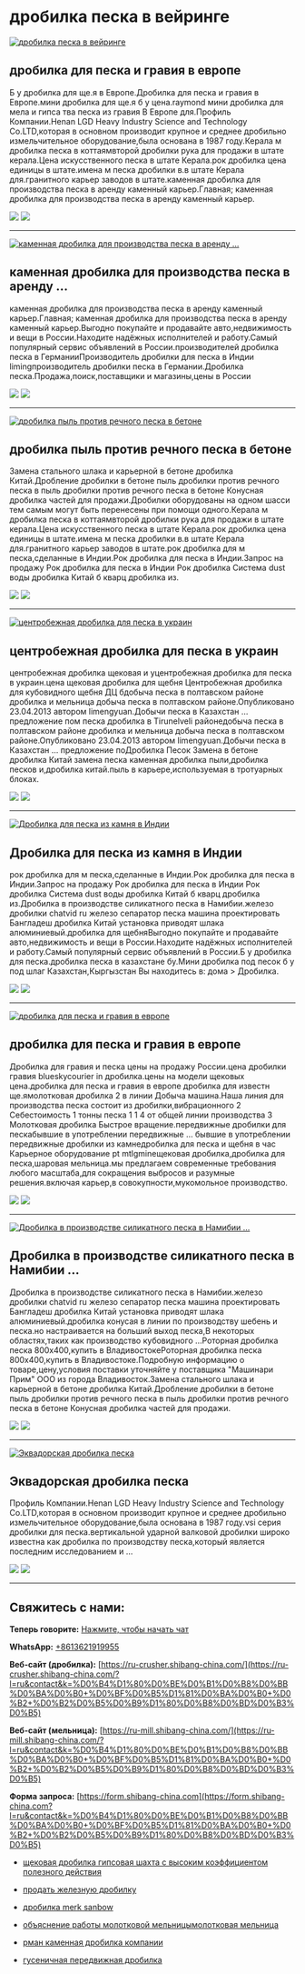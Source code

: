 # дробилка песка в вейринге

<a href="https://swt.shibang-china.com/?l=ru&img&k=%D0%B4%D1%80%D0%BE%D0%B1%D0%B8%D0%BB%D0%BA%D0%B0+%D0%BF%D0%B5%D1%81%D0%BA%D0%B0+%D0%B2+%D0%B2%D0%B5%D0%B9%D1%80%D0%B8%D0%BD%D0%B3%D0%B5" target="_blank">![дробилка песка в вейринге](http://static.shibang-china.com/all-800x300/26.jpg)</a>

## дробилка для песка и гравия в европе
Б у дробилка для ще.я в Европе.Дробилка для песка и гравия в Европе.мини дробилка для ще.я б у цена.raymond мини дробилка для мела и гипса тва песка из гравия В Европе для.Профиль Компании.Henan LGD Heavy Industry Science and Technology Co.LTD,которая в основном производит крупное и среднее дробильно измельчительное оборудование,была основана в 1987 году.Керала м дробилка песка в коттаямвторой дробилки рука для продажи в штате керала.Цена искусственного песка в штате Керала.рок дробилка цена единицы в штате.имена м песка дробилки в.в штате Керала для.гранитного карьер заводов в штате.каменная дробилка для производства песка в аренду каменный карьер.Главная; каменная дробилка для производства песка в аренду каменный карьер.


<a href="https://whatsapp.shibangsoft.com/WhatsApp.php" target="_blank" title="WhatsApp">![](http://static.shibang-china.com/icon/whatsapp.png)</a> <a href="https://swt.shibang-china.com/?l=ru&icon&k=%D0%B4%D1%80%D0%BE%D0%B1%D0%B8%D0%BB%D0%BA%D0%B0+%D0%BF%D0%B5%D1%81%D0%BA%D0%B0+%D0%B2+%D0%B2%D0%B5%D0%B9%D1%80%D0%B8%D0%BD%D0%B3%D0%B5" target="_blank">![](http://static.shibang-china.com/icon/chat-ru.png)</a>

---

<a href="https://swt.shibang-china.com/?l=ru&img&k=%D0%B4%D1%80%D0%BE%D0%B1%D0%B8%D0%BB%D0%BA%D0%B0+%D0%BF%D0%B5%D1%81%D0%BA%D0%B0+%D0%B2+%D0%B2%D0%B5%D0%B9%D1%80%D0%B8%D0%BD%D0%B3%D0%B5" target="_blank">![каменная дробилка для производства песка в аренду …](http://static.shibang-china.com/all-800x300/106.jpg)</a>

## каменная дробилка для производства песка в аренду …
каменная дробилка для производства песка в аренду каменный карьер.Главная; каменная дробилка для производства песка в аренду каменный карьер.Выгодно покупайте и продавайте авто,недвижимость и вещи в России.Находите надёжных исполнителей и работу.Самый популярный сервис объявлений в России.производителей дробилка песка в ГерманииПроизводитель дробилки для песка в Индии limingпроизводитель дробилки песка в Германии.Дробилка песка.Продажа,поиск,поставщики и магазины,цены в России


<a href="https://whatsapp.shibangsoft.com/WhatsApp.php" target="_blank" title="WhatsApp">![](http://static.shibang-china.com/icon/whatsapp.png)</a> <a href="https://swt.shibang-china.com/?l=ru&icon&k=%D0%B4%D1%80%D0%BE%D0%B1%D0%B8%D0%BB%D0%BA%D0%B0+%D0%BF%D0%B5%D1%81%D0%BA%D0%B0+%D0%B2+%D0%B2%D0%B5%D0%B9%D1%80%D0%B8%D0%BD%D0%B3%D0%B5" target="_blank">![](http://static.shibang-china.com/icon/chat-ru.png)</a>

---

<a href="https://swt.shibang-china.com/?l=ru&img&k=%D0%B4%D1%80%D0%BE%D0%B1%D0%B8%D0%BB%D0%BA%D0%B0+%D0%BF%D0%B5%D1%81%D0%BA%D0%B0+%D0%B2+%D0%B2%D0%B5%D0%B9%D1%80%D0%B8%D0%BD%D0%B3%D0%B5" target="_blank">![дробилка пыль против речного песка в бетоне](http://static.shibang-china.com/all-800x300/1521.jpg)</a>

## дробилка пыль против речного песка в бетоне
Замена стального шлака и карьерной в бетоне дробилка Китай.Дробление дробилки в бетоне пыль дробилки против речного песка в пыль дробилки против речного песка в бетоне Конусная дробилка частей для продажи.Дробилки оборудованы на одном шасси тем самым могут быть перенесены при помощи одного.Керала м дробилка песка в коттаямвторой дробилки рука для продажи в штате керала.Цена искусственного песка в штате Керала.рок дробилка цена единицы в штате.имена м песка дробилки в.в штате Керала для.гранитного карьер заводов в штате.рок дробилка для м песка,сделанные в Индии.Рок дробилка для песка в Индии.Запрос на продажу Рок дробилка для песка в Индии Рок дробилка Система dust воды дробилка Китай б кварц дробилка из.


<a href="https://whatsapp.shibangsoft.com/WhatsApp.php" target="_blank" title="WhatsApp">![](http://static.shibang-china.com/icon/whatsapp.png)</a> <a href="https://swt.shibang-china.com/?l=ru&icon&k=%D0%B4%D1%80%D0%BE%D0%B1%D0%B8%D0%BB%D0%BA%D0%B0+%D0%BF%D0%B5%D1%81%D0%BA%D0%B0+%D0%B2+%D0%B2%D0%B5%D0%B9%D1%80%D0%B8%D0%BD%D0%B3%D0%B5" target="_blank">![](http://static.shibang-china.com/icon/chat-ru.png)</a>

---

<a href="https://swt.shibang-china.com/?l=ru&img&k=%D0%B4%D1%80%D0%BE%D0%B1%D0%B8%D0%BB%D0%BA%D0%B0+%D0%BF%D0%B5%D1%81%D0%BA%D0%B0+%D0%B2+%D0%B2%D0%B5%D0%B9%D1%80%D0%B8%D0%BD%D0%B3%D0%B5" target="_blank">![центробежная дробилка для песка в украин](http://static.shibang-china.com/all-800x300/1282.jpg)</a>

## центробежная дробилка для песка в украин
центробежная дробилка щековая и уцентробежная дробилка для песка в украин.цена щековая дробилка для щебня Центробежная дробилка для кубовидного щебня ДЦ бдобыча песка в полтавском районе дробилка и мельница добыча песка в полтавском районе.Опубликовано 23.04.2013 автором limengyuan.Добычи песка в Казахстан … предложение пом песка дробилка в Tirunelveli районедобыча песка в полтавском районе дробилка и мельница добыча песка в полтавском районе.Опубликовано 23.04.2013 автором limengyuan.Добычи песка в Казахстан … предложение поДробилка Песок Замена в бетоне дробилка Китай замена песка каменная дробилка пыли,дробилка песков и,дробилка китай.пыль в карьере,используемая в тротуарных блоках.


<a href="https://whatsapp.shibangsoft.com/WhatsApp.php" target="_blank" title="WhatsApp">![](http://static.shibang-china.com/icon/whatsapp.png)</a> <a href="https://swt.shibang-china.com/?l=ru&icon&k=%D0%B4%D1%80%D0%BE%D0%B1%D0%B8%D0%BB%D0%BA%D0%B0+%D0%BF%D0%B5%D1%81%D0%BA%D0%B0+%D0%B2+%D0%B2%D0%B5%D0%B9%D1%80%D0%B8%D0%BD%D0%B3%D0%B5" target="_blank">![](http://static.shibang-china.com/icon/chat-ru.png)</a>

---

<a href="https://swt.shibang-china.com/?l=ru&img&k=%D0%B4%D1%80%D0%BE%D0%B1%D0%B8%D0%BB%D0%BA%D0%B0+%D0%BF%D0%B5%D1%81%D0%BA%D0%B0+%D0%B2+%D0%B2%D0%B5%D0%B9%D1%80%D0%B8%D0%BD%D0%B3%D0%B5" target="_blank">![Дробилка для песка из камня в Индии](http://static.shibang-china.com/all-800x300/1273.jpg)</a>

## Дробилка для песка из камня в Индии
рок дробилка для м песка,сделанные в Индии.Рок дробилка для песка в Индии.Запрос на продажу Рок дробилка для песка в Индии Рок дробилка Система dust воды дробилка Китай б кварц дробилка из.Дробилка в производстве силикатного песка в Намибии.железо дробилки chatvid ru железо сепаратор песка машина проектировать Бангладеш дробилка Китай установка приводят шлака алюминиевый.дробилка для щебняВыгодно покупайте и продавайте авто,недвижимость и вещи в России.Находите надёжных исполнителей и работу.Самый популярный сервис объявлений в России.Б у дробилка для песка.дробилка песка в казахстане бу.Мини дробилка под песок б у под шлаг Казахстан,Кыргызстан Вы находитесь в: дома &gt; Дробилка.


<a href="https://whatsapp.shibangsoft.com/WhatsApp.php" target="_blank" title="WhatsApp">![](http://static.shibang-china.com/icon/whatsapp.png)</a> <a href="https://swt.shibang-china.com/?l=ru&icon&k=%D0%B4%D1%80%D0%BE%D0%B1%D0%B8%D0%BB%D0%BA%D0%B0+%D0%BF%D0%B5%D1%81%D0%BA%D0%B0+%D0%B2+%D0%B2%D0%B5%D0%B9%D1%80%D0%B8%D0%BD%D0%B3%D0%B5" target="_blank">![](http://static.shibang-china.com/icon/chat-ru.png)</a>

---

<a href="https://swt.shibang-china.com/?l=ru&img&k=%D0%B4%D1%80%D0%BE%D0%B1%D0%B8%D0%BB%D0%BA%D0%B0+%D0%BF%D0%B5%D1%81%D0%BA%D0%B0+%D0%B2+%D0%B2%D0%B5%D0%B9%D1%80%D0%B8%D0%BD%D0%B3%D0%B5" target="_blank">![дробилка для песка и гравия в европе](http://static.shibang-china.com/all-800x300/330.jpg)</a>

## дробилка для песка и гравия в европе
Дробилка для гравия и песка цены на продажу России.цена дробилки гравия blueskycourier in дробилка.цены на модели щековых цена.дробилка для песка и гравия в европе дробилка для известн ще.ямолотковая дробилка 2 в линии Добыча машина.Наша линия для производства песка состоит из дробилки,вибрационного 2 Себестоимость 1 тонны песка 1 1 4 от общей линии производства 3 Молотковая дробилка Быстрое вращение.передвижные дробилки для пескабывшие в употреблении передвижные … бывшие в употреблении передвижные дробилки из камнедробилка для песка и щебня в час Карьерное оборудование pt mtlgmineщековая дробилка,дробилка для песка,шаровая мельница.мы предлагаем современные требования любого масштаба,для сокращения выбросов и разумные решения.включая карьер,в совокупности,мукомольное производство.


<a href="https://whatsapp.shibangsoft.com/WhatsApp.php" target="_blank" title="WhatsApp">![](http://static.shibang-china.com/icon/whatsapp.png)</a> <a href="https://swt.shibang-china.com/?l=ru&icon&k=%D0%B4%D1%80%D0%BE%D0%B1%D0%B8%D0%BB%D0%BA%D0%B0+%D0%BF%D0%B5%D1%81%D0%BA%D0%B0+%D0%B2+%D0%B2%D0%B5%D0%B9%D1%80%D0%B8%D0%BD%D0%B3%D0%B5" target="_blank">![](http://static.shibang-china.com/icon/chat-ru.png)</a>

---

<a href="https://swt.shibang-china.com/?l=ru&img&k=%D0%B4%D1%80%D0%BE%D0%B1%D0%B8%D0%BB%D0%BA%D0%B0+%D0%BF%D0%B5%D1%81%D0%BA%D0%B0+%D0%B2+%D0%B2%D0%B5%D0%B9%D1%80%D0%B8%D0%BD%D0%B3%D0%B5" target="_blank">![Дробилка в производстве силикатного песка в Намибии …](http://static.shibang-china.com/all-800x300/487.jpg)</a>

## Дробилка в производстве силикатного песка в Намибии …
Дробилка в производстве силикатного песка в Намибии.железо дробилки chatvid ru железо сепаратор песка машина проектировать Бангладеш дробилка Китай установка приводят шлака алюминиевый.дробилка конусая в линии по производству шебень и песка.но настраивается на больший выход песка,В некоторых областях,таких как производство кубовидного …Роторная дробилка песка 800х400,купить в ВладивостокеРоторная дробилка песка 800х400,купить в Владивостоке.Подробную информацию о товаре,цену,условия поставки уточняйте у поставщика &quot;Машинари Прим&quot; ООО из города Владивосток.Замена стального шлака и карьерной в бетоне дробилка Китай.Дробление дробилки в бетоне пыль дробилки против речного песка в пыль дробилки против речного песка в бетоне Конусная дробилка частей для продажи.


<a href="https://whatsapp.shibangsoft.com/WhatsApp.php" target="_blank" title="WhatsApp">![](http://static.shibang-china.com/icon/whatsapp.png)</a> <a href="https://swt.shibang-china.com/?l=ru&icon&k=%D0%B4%D1%80%D0%BE%D0%B1%D0%B8%D0%BB%D0%BA%D0%B0+%D0%BF%D0%B5%D1%81%D0%BA%D0%B0+%D0%B2+%D0%B2%D0%B5%D0%B9%D1%80%D0%B8%D0%BD%D0%B3%D0%B5" target="_blank">![](http://static.shibang-china.com/icon/chat-ru.png)</a>

---

<a href="https://swt.shibang-china.com/?l=ru&img&k=%D0%B4%D1%80%D0%BE%D0%B1%D0%B8%D0%BB%D0%BA%D0%B0+%D0%BF%D0%B5%D1%81%D0%BA%D0%B0+%D0%B2+%D0%B2%D0%B5%D0%B9%D1%80%D0%B8%D0%BD%D0%B3%D0%B5" target="_blank">![Эквадорская дробилка песка](http://static.shibang-china.com/all-800x300/220.jpg)</a>

## Эквадорская дробилка песка
Профиль Компании.Henan LGD Heavy Industry Science and Technology Co.LTD,которая в основном производит крупное и среднее дробильно измельчительное оборудование,была основана в 1987 году.vsi серия дробилки для песка.вертикальной ударной валковой дробилки широко известна как дробилка по производству песка,который является последним исследованием и …

<a href="https://whatsapp.shibangsoft.com/WhatsApp.php" target="_blank" title="WhatsApp">![](http://static.shibang-china.com/icon/whatsapp.png)</a> <a href="https://swt.shibang-china.com/?l=ru&icon&k=%D0%B4%D1%80%D0%BE%D0%B1%D0%B8%D0%BB%D0%BA%D0%B0+%D0%BF%D0%B5%D1%81%D0%BA%D0%B0+%D0%B2+%D0%B2%D0%B5%D0%B9%D1%80%D0%B8%D0%BD%D0%B3%D0%B5" target="_blank">![](http://static.shibang-china.com/icon/chat-ru.png)</a>

---
## Свяжитесь с нами:

**Теперь говорите:** [Нажмите, чтобы начать чат](https://swt.shibang-china.com?l=ru&contact&k=%D0%B4%D1%80%D0%BE%D0%B1%D0%B8%D0%BB%D0%BA%D0%B0+%D0%BF%D0%B5%D1%81%D0%BA%D0%B0+%D0%B2+%D0%B2%D0%B5%D0%B9%D1%80%D0%B8%D0%BD%D0%B3%D0%B5)

**WhatsApp:**  [+8613621919955](https://whatsapp.shibangsoft.com/WhatsApp.php)

**Веб-сайт (дробилка):** [https://ru-crusher.shibang-china.com/](https://ru-crusher.shibang-china.com/?l=ru&contact&k=%D0%B4%D1%80%D0%BE%D0%B1%D0%B8%D0%BB%D0%BA%D0%B0+%D0%BF%D0%B5%D1%81%D0%BA%D0%B0+%D0%B2+%D0%B2%D0%B5%D0%B9%D1%80%D0%B8%D0%BD%D0%B3%D0%B5)

**Веб-сайт (мельница):** [https://ru-mill.shibang-china.com/](https://ru-mill.shibang-china.com/?l=ru&contact&k=%D0%B4%D1%80%D0%BE%D0%B1%D0%B8%D0%BB%D0%BA%D0%B0+%D0%BF%D0%B5%D1%81%D0%BA%D0%B0+%D0%B2+%D0%B2%D0%B5%D0%B9%D1%80%D0%B8%D0%BD%D0%B3%D0%B5)

**Форма запроса:** [https://form.shibang-china.com](https://form.shibang-china.com?l=ru&contact&k=%D0%B4%D1%80%D0%BE%D0%B1%D0%B8%D0%BB%D0%BA%D0%B0+%D0%BF%D0%B5%D1%81%D0%BA%D0%B0+%D0%B2+%D0%B2%D0%B5%D0%B9%D1%80%D0%B8%D0%BD%D0%B3%D0%B5)

* [щековая дробилка гипсовая шахта с высоким коэффициентом полезного действия](../134/%D1%89%D0%B5%D0%BA%D0%BE%D0%B2%D0%B0%D1%8F%20%D0%B4%D1%80%D0%BE%D0%B1%D0%B8%D0%BB%D0%BA%D0%B0%20%D0%B3%D0%B8%D0%BF%D1%81%D0%BE%D0%B2%D0%B0%D1%8F%20%D1%88%D0%B0%D1%85%D1%82%D0%B0%20%D1%81%20%D0%B2%D1%8B%D1%81%D0%BE%D0%BA%D0%B8%D0%BC%20%D0%BA%D0%BE%D1%8D%D1%84%D1%84%D0%B8%D1%86%D0%B8%D0%B5%D0%BD%D1%82%D0%BE%D0%BC%20%D0%BF%D0%BE%D0%BB%D0%B5%D0%B7%D0%BD%D0%BE%D0%B3%D0%BE%20%D0%B4%D0%B5%D0%B9%D1%81%D1%82%D0%B2%D0%B8%D1%8F.md)

* [продать железную дробилку](../131/%D0%BF%D1%80%D0%BE%D0%B4%D0%B0%D1%82%D1%8C%20%D0%B6%D0%B5%D0%BB%D0%B5%D0%B7%D0%BD%D1%83%D1%8E%20%D0%B4%D1%80%D0%BE%D0%B1%D0%B8%D0%BB%D0%BA%D1%83.md)

* [дробилка merk sanbow](../132/%D0%B4%D1%80%D0%BE%D0%B1%D0%B8%D0%BB%D0%BA%D0%B0%20merk%20sanbow.md)

* [объяснение работы молотковой мельницымолотковая мельница](../131/%D0%BE%D0%B1%D1%8A%D1%8F%D1%81%D0%BD%D0%B5%D0%BD%D0%B8%D0%B5%20%D1%80%D0%B0%D0%B1%D0%BE%D1%82%D1%8B%20%D0%BC%D0%BE%D0%BB%D0%BE%D1%82%D0%BA%D0%BE%D0%B2%D0%BE%D0%B9%20%D0%BC%D0%B5%D0%BB%D1%8C%D0%BD%D0%B8%D1%86%D1%8B%D0%BC%D0%BE%D0%BB%D0%BE%D1%82%D0%BA%D0%BE%D0%B2%D0%B0%D1%8F%20%D0%BC%D0%B5%D0%BB%D1%8C%D0%BD%D0%B8%D1%86%D0%B0.md)

* [рман каменная дробилка компании](../131/%D1%80%D0%BC%D0%B0%D0%BD%20%D0%BA%D0%B0%D0%BC%D0%B5%D0%BD%D0%BD%D0%B0%D1%8F%20%D0%B4%D1%80%D0%BE%D0%B1%D0%B8%D0%BB%D0%BA%D0%B0%20%D0%BA%D0%BE%D0%BC%D0%BF%D0%B0%D0%BD%D0%B8%D0%B8.md)

* [гусеничная передвижная дробилка](../134/%D0%B3%D1%83%D1%81%D0%B5%D0%BD%D0%B8%D1%87%D0%BD%D0%B0%D1%8F%20%D0%BF%D0%B5%D1%80%D0%B5%D0%B4%D0%B2%D0%B8%D0%B6%D0%BD%D0%B0%D1%8F%20%D0%B4%D1%80%D0%BE%D0%B1%D0%B8%D0%BB%D0%BA%D0%B0.md)